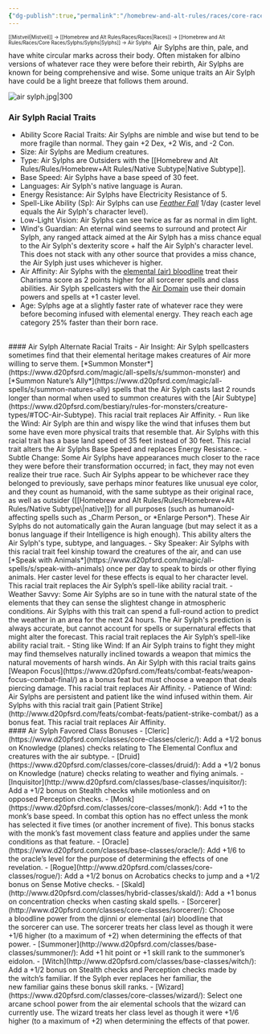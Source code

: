 ```yaml
---
{"dg-publish":true,"permalink":"/homebrew-and-alt-rules/races/core-races/sylphs/air-sylphs/"}
---
```


<sup><sup>[[Mistveil\|Mistveil]] → [[Homebrew and Alt Rules/Races/Races\|Races]] → [[Homebrew and Alt Rules/Races/Core Races/Sylphs/Sylphs\|Sylphs]] → Air Sylphs</sup></sup>
Air Sylphs are thin, pale, and have white circular marks across their body. Often mistaken for albino versions of whatever race they were before their rebirth, Air Sylphs are known for being comprehensive and wise. Some unique traits an Air Sylph have could be a light breeze that follows them around. 

![air sylph.jpg|300](/img/user/Attachments/air%20sylph.jpg)

### Air Sylph Racial Traits
- Ability Score Racial Traits: Air Sylphs are nimble and wise but tend to be more fragile than normal. They gain +2 Dex, +2 Wis, and -2 Con.
- Size: Air Sylphs are Medium creatures.
- Type: Air Sylphs are Outsiders with the [[Homebrew and Alt Rules/Rules/Homebrew+Alt Rules/Native Subtype\|Native Subtype]].
- Base Speed: Air Sylphs have a base speed of 30 feet.
- Languages: Air Sylph's native language is Auran.
- Energy Resistance: Air Sylphs have Electricity Resistance of 5.
- Spell-Like Ability (Sp): Air Sylphs can use [*Feather Fall*](https://www.d20pfsrd.com/magic/all-spells/f/feather-fall) 1/day (caster level equals the Air Sylph's character level).
- Low-Light Vision: Air Sylphs can see twice as far as normal in dim light.
- Wind's Guardian: An eternal wind seems to surround and protect Air Sylph, any ranged attack aimed at the Air Sylph has a miss chance equal to the Air Sylph's dexterity score + half the Air Sylph's character level. This does not stack with any other source that provides a miss chance, the Air Sylph just uses whichever is higher.
- Air Affinity: Air Sylphs with the [elemental (air) bloodline](https://www.d20pfsrd.com/classes/core-classes/sorcerer/bloodlines/bloodlines-from-paizo/elemental-bloodline) treat their Charisma score as 2 points higher for all sorcerer spells and class abilities. Air Sylph spellcasters with the [Air Domain](https://www.d20pfsrd.com/classes/core-classes/cleric/domains/paizo-domains/air-domain/) use their domain powers and spells at +1 caster level.
- Age: Sylphs age at a slightly faster rate of whatever race they were before becoming infused with elemental energy. They reach each age category 25% faster than their born race.
<br>
#### Air Sylph Alternate Racial Traits
- Air Insight: Air Sylph spellcasters sometimes find that their elemental heritage makes creatures of Air more willing to serve them. [*Summon Monster*](https://www.d20pfsrd.com/magic/all-spells/s/summon-monster) and [*Summon Nature’s Ally*](https://www.d20pfsrd.com/magic/all-spells/s/summon-natures-ally) spells that the Air Sylph casts last 2 rounds longer than normal when used to summon creatures with the [Air Subtype](https://www.d20pfsrd.com/bestiary/rules-for-monsters/creature-types/#TOC-Air-Subtype). This racial trait replaces Air Affinity.
- Run like the Wind: Air Sylph are thin and wispy like the wind that infuses them but some have even more physical traits that resemble that. Air Sylphs with this racial trait has a base land speed of 35 feet instead of 30 feet. This racial trait alters the Air Sylphs Base Speed and replaces Energy Resistance.
- Subtle Change: Some Air Sylphs have appearances much closer to the race they were before their transformation occurred; in fact, they may not even realize their true race. Such Air Sylphs appear to be whichever race they belonged to previously, save perhaps minor features like unusual eye color, and they count as humanoid, with the same subtype as their original race, as well as outsider ([[Homebrew and Alt Rules/Rules/Homebrew+Alt Rules/Native Subtype\|native]]) for all purposes (such as humanoid-affecting spells such as _Charm Person_ or *Enlarge Person*). These Air Sylphs do not automatically gain the Auran language (but may select it as a bonus language if their Intelligence is high enough). This ability alters the Air Sylph's type, subtype, and languages.
- Sky Speaker: Air Sylphs with this racial trait feel kinship toward the creatures of the air, and can use [*Speak with Animals*](https://www.d20pfsrd.com/magic/all-spells/s/speak-with-animals) once per day to speak to birds or other flying animals. Her caster level for these effects is equal to her character level. This racial trait replaces the Air Sylph’s spell-like ability racial trait.
- Weather Savvy: Some Air Sylphs are so in tune with the natural state of the elements that they can sense the slightest change in atmospheric conditions. Air Sylphs with this trait can spend a full-round action to predict the weather in an area for the next 24 hours. The Air Sylph's prediction is always accurate, but cannot account for spells or supernatural effects that might alter the forecast. This racial trait replaces the Air Sylph’s spell-like ability racial trait.
- Sting like Wind: If an Air Sylph trains to fight they might may find themselves naturally inclined towards a weapon that mimics the natural movements of harsh winds. An Air Sylph with this racial traits gains [Weapon Focus](https://www.d20pfsrd.com/feats/combat-feats/weapon-focus-combat-final/) as a bonus feat but must choose a weapon that deals piercing damage. This racial trait replaces Air Affinity.
- Patience of Wind: Air Sylphs are persistent and patient like the wind infused within them. Air Sylphs with this racial trait gain [Patient Strike](http://www.d20pfsrd.com/feats/combat-feats/patient-strike-combat/) as a bonus feat. This racial trait replaces Air Affinity.
<br>
#### Air Sylph Favored Class Bonuses
- [Cleric](https://www.d20pfsrd.com/classes/core-classes/cleric/): Add a +1/2 bonus on Knowledge (planes) checks relating to The Elemental Conflux and creatures with the air subtype.
- [Druid](https://www.d20pfsrd.com/classes/core-classes/druid/): Add a +1/2 bonus on Knowledge (nature) checks relating to weather and flying animals.
- [Inquisitor](http://www.d20pfsrd.com/classes/base-classes/inquisitor/): Add a +1/2 bonus on Stealth checks while motionless and on opposed Perception checks.
- [Monk](https://www.d20pfsrd.com/classes/core-classes/monk/): Add +1 to the monk’s base speed. In combat this option has no effect unless the monk has selected it five times (or another increment of five). This bonus stacks with the monk’s fast movement class feature and applies under the same conditions as that feature.
- [Oracle](https://www.d20pfsrd.com/classes/base-classes/oracle/): Add +1/6 to the oracle’s level for the purpose of determining the effects of one revelation.
- [Rogue](http://www.d20pfsrd.com/classes/core-classes/rogue/): Add a +1/2 bonus on Acrobatics checks to jump and a +1/2 bonus on Sense Motive checks.
- [Skald](http://www.d20pfsrd.com/classes/hybrid-classes/skald/): Add a +1 bonus on concentration checks when casting skald spells.
- [Sorcerer](http://www.d20pfsrd.com/classes/core-classes/sorcerer/): Choose a bloodline power from the djinni or elemental (air) bloodline that the sorcerer can use. The sorcerer treats her class level as though it were +1/6 higher (to a maximum of +2) when determining the effects of that power.
- [Summoner](http://www.d20pfsrd.com/classes/base-classes/summoner/): Add +1 hit point or +1 skill rank to the summoner’s eidolon.
- [Witch](http://www.d20pfsrd.com/classes/base-classes/witch/): Add a +1/2 bonus on Stealth checks and Perception checks made by the witch’s familiar. If the Sylph ever replaces her familiar, the new familiar gains these bonus skill ranks.
- [Wizard](https://www.d20pfsrd.com/classes/core-classes/wizard/): Select one arcane school power from the air elemental schools that the wizard can currently use. The wizard treats her class level as though it were +1/6 higher (to a maximum of +2) when determining the effects of that power.